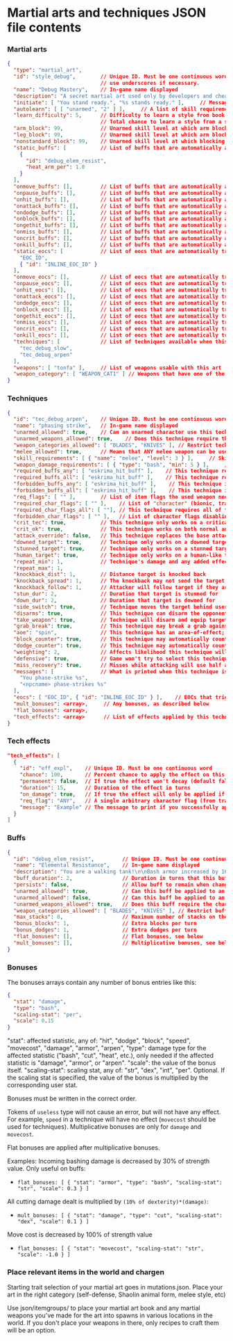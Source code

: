 # Martial arts and techniques JSON file contents

### Martial arts

```JSON
{
  "type": "martial_art",
  "id": "style_debug",        // Unique ID. Must be one continuous word,
                              // use underscores if necessary.
  "name": "Debug Mastery",    // In-game name displayed
  "description": "A secret martial art used only by developers and cheaters.",    // In-game description
  "initiate": [ "You stand ready.", "%s stands ready." ],     // Message shown when player or NPC chooses this art
  "autolearn": [ [ "unarmed", "2" ] ],     // A list of skill requirements that if met, automatically teach the player the martial art
  "learn_difficulty": 5,      // Difficulty to learn a style from book based on "primary skill"
                              // Total chance to learn a style from a single read of the book is equal to one in (10 + learn_difficulty - primary_skill)
  "arm_block": 99,            // Unarmed skill level at which arm blocking is unlocked
  "leg_block": 99,            // Unarmed skill level at which arm blocking is unlocked
  "nonstandard_block": 99,    // Unarmed skill level at which blocking with "nonstandard" mutated limbs is unlocked
  "static_buffs": [           // List of buffs that are automatically applied every turn
    {
      "id": "debug_elem_resist",
      "heat_arm_per": 1.0
    }
  ],
  "onmove_buffs": [],         // List of buffs that are automatically applied on movement
  "onpause_buffs": [],        // List of buffs that are automatically applied when passing a turn
  "onhit_buffs": [],          // List of buffs that are automatically applied on successful hit
  "onattack_buffs": [],       // List of buffs that are automatically applied after any attack, hit or miss
  "ondodge_buffs": [],        // List of buffs that are automatically applied on successful dodge
  "onblock_buffs": [],        // List of buffs that are automatically applied on successful block
  "ongethit_buffs": [],       // List of buffs that are automatically applied on being hit
  "onmiss_buffs": [],         // List of buffs that are automatically applied on a miss
  "oncrit_buffs": [],         // List of buffs that are automatically applied on a crit
  "onkill_buffs": [],         // List of buffs that are automatically applied upon killing an enemy
  "static_eocs": [            // List of eocs that are automatically triggered every turn
    "EOC_ID",
    { "id": "INLINE_EOC_ID" }
  ],
  "onmove_eocs": [],          // List of eocs that are automatically triggered on movement
  "onpause_eocs": [],         // List of eocs that are automatically triggered when passing a turn
  "onhit_eocs": [],           // List of eocs that are automatically triggered on successful hit
  "onattack_eocs": [],        // List of eocs that are automatically triggered after any attack, hit or miss
  "ondodge_eocs": [],         // List of eocs that are automatically triggered on successful dodge
  "onblock_eocs": [],         // List of eocs that are automatically triggered on successful block
  "ongethit_eocs": [],        // List of eocs that are automatically triggered on being hit
  "onmiss_eocs": [],          // List of eocs that are automatically triggered on a miss
  "oncrit_eocs": [],          // List of eocs that are automatically triggered on a crit
  "onkill_eocs": [],          // List of eocs that are automatically triggered upon killing an enemy
  "techniques": [             // List of techniques available when this martial art is used
    "tec_debug_slow",
    "tec_debug_arpen"
  ],
  "weapons": [ "tonfa" ],     // List of weapons usable with this art
  "weapon_category": [ "WEAPON_CAT1" ] // Weapons that have one of the categories in here are usable with this art.
}
```

### Techniques

```JSON
{
  "id": "tec_debug_arpen",    // Unique ID. Must be one continuous word
  "name": "phasing strike",   // In-game name displayed
  "unarmed_allowed": true,    // Can an unarmed character use this technique
  "unarmed_weapons_allowed": true,    // Does this technique require the character to be actually unarmed or does it allow unarmed weapons
  "weapon_categories_allowed": [ "BLADES", "KNIVES" ], // Restrict technique to only these categories of weapons. If omitted, all weapon categories are allowed.
  "melee_allowed": true,      // Means that ANY melee weapon can be used, NOT just the martial art's weapons
  "skill_requirements": [ { "name": "melee", "level": 3 } ],     // Skills and their minimum levels required to use this technique. Can be any skill.
  "weapon_damage_requirements": [ { "type": "bash", "min": 5 } ],     // Minimum weapon damage required to use this technique. Can be any damage type.
  "required_buffs_any": [ "eskrima_hit_buff" ],    // This technique requires any of the named buffs to be active
  "required_buffs_all": [ "eskrima_hit_buff" ],    // This technique requires all of the named buffs to be active
  "forbidden_buffs_any": [ "eskrima_hit_buff" ],    // This technique is forbidden if any of the named buffs are active
  "forbidden_buffs_all": [ "eskrima_hit_buff" ],    // This technique is forbidden if all of the named buffs are active
  "req_flags": [ "" ],        // List of item flags the used weapon needs to be eligible for the technique
  "required_char_flags": [ "" ],    // List of "character" (bionic, trait, effect or bodypart) flags the character needs to be able to use this technique
  "required_char_flags_all": [ ""], // This technique requires all of the listed character flags to trigger
  "forbidden_char_flags": [ "" ],   // List of character flags disabling this technique
  "crit_tec": true,           // This technique only works on a critical hit
  "crit_ok": true,            // This technique works on both normal and critical hits
  "attack_override": false,   // This technique replaces the base attack it triggered on, nulling damage and movecost (instead using the tech's flat_bonuses), and counts as unarmed for the purposes of skill training and special melee effects
  "downed_target": true,      // Technique only works on a downed target
  "stunned_target": true,     // Technique only works on a stunned target
  "human_target": true,       // Technique only works on a human-like target
  "repeat_min": 1,            // Technique's damage and any added effects are repeated rng( repeat_min, repeat_max) times. The target's armor and the effect's chances are applied for each repeat.
  "repeat_max": 1,
  "knockback_dist": 1,        // Distance target is knocked back
  "knockback_spread": 1,      // The knockback may not send the target straight back
  "knockback_follow": 1,      // Attacker will follow target if they are knocked back
  "stun_dur": 2,              // Duration that target is stunned for
  "down_dur": 2,              // Duration that target is downed for
  "side_switch": true,        // Technique moves the target behind user
  "disarms": true,            // This technique can disarm the opponent
  "take_weapon": true,        // Technique will disarm and equip target's weapon if hands are free
  "grab_break": true,         // This technique may break a grab against the user
  "aoe": "spin",              // This technique has an area-of-effect; doesn't work against solo targets
  "block_counter": true,      // This technique may automatically counterattack on a successful block
  "dodge_counter": true,      // This technique may automatically counterattack on a successful dodge
  "weighting": 2,             // Affects likelihood this technique will be selected when many are available. Negative weighting means the technique is only included in the list of possible techs once out of every `weighting` times ( 1/3 for a weighting of -3)
  "defensive": true,          // Game won't try to select this technique when attacking
  "miss_recovery": true,      // Misses while attacking will use half as many moves
  "messages": [               // What is printed when this technique is used by the player and by an npc
    "You phase-strike %s",
    "<npcname> phase-strikes %s"
  ],
  "eocs": [ "EOC_ID", { "id": "INLINE_EOC_ID" } ],    // EOCs that trigger each time this technique does, with the attacker as the speaker and the target as the listener
  "mult_bonuses": <array>,     // Any bonuses, as described below
  "flat_bonuses": <array>,
  "tech_effects": <array>      // List of effects applied by this technique, see below
}
```

### Tech effects
```JSON
"tech_effects": [
  {
    "id": "eff_expl",    // Unique ID. Must be one continuous word
    "chance": 100,       // Percent chance to apply the effect on this attack
    "permanent": false,  // If true the effect won't decay (default false)
    "duration": 15,      // Duration of the effect in turns
    "on_damage": true,   // If true the effect will only be applied if the attack succeeded in doing damage (default true)
    "req_flag": "ANY",   // A single arbitrary character flag (from traits, bionics, effects, or bodyparts) required to apply this effect
    "message": "Example" // The message to print if you successfully apply the effect, %s can be substituted for the target's name
  }
]
```

### Buffs

```JSON
{
  "id": "debug_elem_resist",         // Unique ID. Must be one continuous word
  "name": "Elemental Resistance",    // In-game name displayed
  "description": "You are a walking tank!\n\nBash armor increased by 100% of Strength, Cut armor increased by 100% of Dexterity, Electricic armor increased by 100% of Intelligence, and Fire armor increased by 100% of Perception", // In-game description
  "buff_duration": 2,                // Duration in turns that this buff lasts
  "persists": false,                 // Allow buff to remain when changing to a new style
  "unarmed_allowed": true,           // Can this buff be applied to an unarmed character
  "unarmed_allowed": false,          // Can this buff be applied to an armed character
  "unarmed_weapons_allowed": true,   // Does this buff require the character to be actually unarmed. If true, allows unarmed weapons (brass knuckles, punch daggers)
  "weapon_categories_allowed": [ "BLADES", "KNIVES" ], // Restrict buff to only these categories of weapons. If omitted, all weapon categories are allowed.
  "max_stacks": 8,                   // Maximum number of stacks on the buff. Buff bonuses are multiplied by current buff intensity
  "bonus_blocks": 1,                 // Extra blocks per turn
  "bonus_dodges": 1,                 // Extra dodges per turn
  "flat_bonuses": [],                // Flat bonuses, see below
  "mult_bonuses": [],                // Multiplicative bonuses, see below
}
```

### Bonuses

The bonuses arrays contain any number of bonus entries like this:

```JSON
{
  "stat": "damage",
  "type": "bash",
  "scaling-stat": "per",
  "scale": 0.15
}
```

"stat": affected statistic, any of: "hit", "dodge", "block", "speed", "movecost", "damage", "armor", "arpen",
"type": damage type for the affected statistic ("bash", "cut", "heat", etc.), only needed if the affected statistic is "damage", "armor", or "arpen".
"scale": the value of the bonus itself.
"scaling-stat": scaling stat, any of: "str", "dex", "int", "per". Optional. If the scaling stat is specified, the value of the bonus is multiplied by the corresponding user stat.

Bonuses must be written in the correct order.

Tokens of `useless` type will not cause an error, but will not have any effect.
For example, `speed` in a technique will have no effect (`movecost` should be used for techniques). Multiplicative bonuses are only for `damage` and `movecost`.

Flat bonuses are applied after multiplicative bonuses.

Examples:
Incoming bashing damage is decreased by 30% of strength value. Only useful on buffs:
* `flat_bonuses: [ { "stat": "armor", "type": "bash", "scaling-stat": "str", "scale": 0.3 } ]`

All cutting damage dealt is multiplied by `(10% of dexterity)*(damage)`:
* `mult_bonuses: [ { "stat": "damage", "type": "cut", "scaling-stat": "dex", "scale": 0.1 } ]`

Move cost is decreased by 100% of strength value
* `flat_bonuses: [ { "stat": "movecost", "scaling-stat": "str", "scale": -1.0 } ]`

### Place relevant items in the world and chargen

Starting trait selection of your martial art goes in mutations.json. Place your art in the right category (self-defense, Shaolin animal form, melee style, etc)

Use json/itemgroups/ to place your martial art book and any martial weapons you've made for the art into spawns in various locations in the world. If you don't place your weapons in there, only recipes to craft them will be an option.
